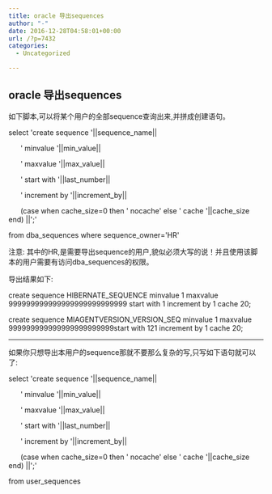 ```yaml
---
title: oracle 导出sequences
author: "-"
date: 2016-12-28T04:58:01+00:00
url: /?p=7432
categories:
  - Uncategorized

---
```

## oracle 导出sequences
如下脚本,可以将某个用户的全部sequence查询出来,并拼成创建语句。

<wbr />select 'create sequence '||sequence_name|| <wbr /> <wbr /> <wbr />
  
<wbr /> <wbr /> <wbr /> <wbr /> <wbr /> <wbr /> ' minvalue '||min_value|| <wbr /> <wbr /> <wbr />
  
<wbr /> <wbr /> <wbr /> <wbr /> <wbr /> <wbr /> ' maxvalue '||max_value|| <wbr /> <wbr /> <wbr />
  
<wbr /> <wbr /> <wbr /> <wbr /> <wbr /> <wbr /> ' start with '||last_number|| <wbr /> <wbr /> <wbr />
  
<wbr /> <wbr /> <wbr /> <wbr /> <wbr /> <wbr /> ' increment by '||increment_by|| <wbr /> <wbr /> <wbr />
  
<wbr /> <wbr /> <wbr /> <wbr /> <wbr /> <wbr /> (case when cache_size=0 then ' nocache' else ' cache '||cache_size end) ||';' <wbr /> <wbr />
  
from dba_sequences where sequence_owner='HR' <wbr /> <wbr />
  
注意: 其中的HR,是需要导出sequence的用户,貌似必须大写的说！并且使用该脚本的用户需要有访问dba_sequences的权限。

导出结果如下: 

<wbr />create sequence HIBERNATE_SEQUENCE minvalue 1 maxvalue 999999999999999999999999<wbr />999 start with 1 increment by 1 cache 20; <wbr />

create sequence MIAGENTVERSION_VERSION_SEQ minvalue 1 maxvalue 999999999999999999999999<wbr />start with 121 increment by 1 cache 20;

---------------------------

如果你只想导出本用户的sequence那就不要那么复杂的写,只写如下语句就可以了: 

select 'create sequence '||sequence_name|| <wbr /> <wbr />
  
<wbr /> <wbr /> <wbr /> <wbr /> <wbr /> <wbr /> ' minvalue '||min_value|| <wbr /> <wbr />
  
<wbr /> <wbr /> <wbr /> <wbr /> <wbr /> <wbr /> ' maxvalue '||max_value|| <wbr /> <wbr />
  
<wbr /> <wbr /> <wbr /> <wbr /> <wbr /> <wbr /> ' start with '||last_number|| <wbr /> <wbr />
  
<wbr /> <wbr /> <wbr /> <wbr /> <wbr /> <wbr /> ' increment by '||increment_by|| <wbr /> <wbr />
  
<wbr /> <wbr /> <wbr /> <wbr /> <wbr /> <wbr /> (case when cache_size=0 then ' nocache' else ' cache '||cache_size end) ||';' <wbr />
  
from user_sequences
